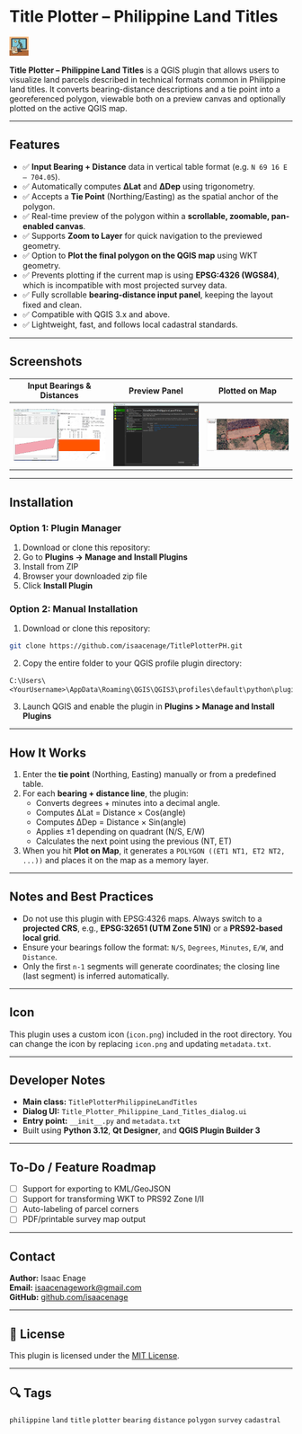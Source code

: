 # Title Plotter – Philippine Land Titles

![Plugin Icon](icon.png)

**Title Plotter – Philippine Land Titles** is a QGIS plugin that allows users to visualize land parcels described in technical formats common in Philippine land titles. It converts bearing-distance descriptions and a tie point into a georeferenced polygon, viewable both on a preview canvas and optionally plotted on the active QGIS map.

---

## Features

- ✅ **Input Bearing + Distance** data in vertical table format (e.g. `N 69 16 E – 704.05`).
- ✅ Automatically computes **ΔLat** and **ΔDep** using trigonometry.
- ✅ Accepts a **Tie Point** (Northing/Easting) as the spatial anchor of the polygon.
- ✅ Real-time preview of the polygon within a **scrollable, zoomable, pan-enabled canvas**.
- ✅ Supports **Zoom to Layer** for quick navigation to the previewed geometry.
- ✅ Option to **Plot the final polygon on the QGIS map** using WKT geometry.
- ✅ Prevents plotting if the current map is using **EPSG:4326 (WGS84)**, which is incompatible with most projected survey data.
- ✅ Fully scrollable **bearing-distance input panel**, keeping the layout fixed and clean.
- ✅ Compatible with QGIS 3.x and above.
- ✅ Lightweight, fast, and follows local cadastral standards.

---

## Screenshots

| Input Bearings & Distances | Preview Panel | Plotted on Map |
|---------------------------|----------------|----------------|
| ![input](screenshots/input.png) | ![preview](screenshots/preview.png) | ![map](screenshots/plotted.png) |

---

## Installation

### Option 1: Plugin Manager
1. Download or clone this repository:
2. Go to **Plugins → Manage and Install Plugins**
3. Install from ZIP
4. Browser your downloaded zip file
5. Click **Install Plugin**

### Option 2: Manual Installation
1. Download or clone this repository:
```bash
git clone https://github.com/isaacenage/TitlePlotterPH.git
```

2. Copy the entire folder to your QGIS profile plugin directory:
```
C:\Users\<YourUsername>\AppData\Roaming\QGIS\QGIS3\profiles\default\python\plugins
```

3. Launch QGIS and enable the plugin in **Plugins > Manage and Install Plugins**

---

## How It Works

1. Enter the **tie point** (Northing, Easting) manually or from a predefined table.
2. For each **bearing + distance line**, the plugin:
   - Converts degrees + minutes into a decimal angle.
   - Computes ΔLat = Distance × Cos(angle)
   - Computes ΔDep = Distance × Sin(angle)
   - Applies ±1 depending on quadrant (N/S, E/W)
   - Calculates the next point using the previous (NT, ET)
3. When you hit **Plot on Map**, it generates a `POLYGON ((ET1 NT1, ET2 NT2, ...))` and places it on the map as a memory layer.

---

## Notes and Best Practices

- Do not use this plugin with EPSG:4326 maps. Always switch to a **projected CRS**, e.g., **EPSG:32651 (UTM Zone 51N)** or a **PRS92-based local grid**.
- Ensure your bearings follow the format: `N/S`, `Degrees`, `Minutes`, `E/W`, and `Distance`.
- Only the first `n-1` segments will generate coordinates; the closing line (last segment) is inferred automatically.

---

## Icon

This plugin uses a custom icon (`icon.png`) included in the root directory. You can change the icon by replacing `icon.png` and updating `metadata.txt`.

---

## Developer Notes

- **Main class:** `TitlePlotterPhilippineLandTitles`
- **Dialog UI:** `Title_Plotter_Philippine_Land_Titles_dialog.ui`
- **Entry point:** `__init__.py` and `metadata.txt`
- Built using **Python 3.12**, **Qt Designer**, and **QGIS Plugin Builder 3**

---

## To-Do / Feature Roadmap

- [ ] Support for exporting to KML/GeoJSON
- [ ] Support for transforming WKT to PRS92 Zone I/II
- [ ] Auto-labeling of parcel corners
- [ ] PDF/printable survey map output

---

## Contact

**Author:** Isaac Enage  
**Email:** isaacenagework@gmail.com  
**GitHub:** [github.com/isaacenage](https://github.com/isaacenage)

---

## 📄 License

This plugin is licensed under the [MIT License](LICENSE).

---

## 🔍 Tags

`philippine` `land` `title` `plotter` `bearing` `distance` `polygon` `survey` `cadastral` 
